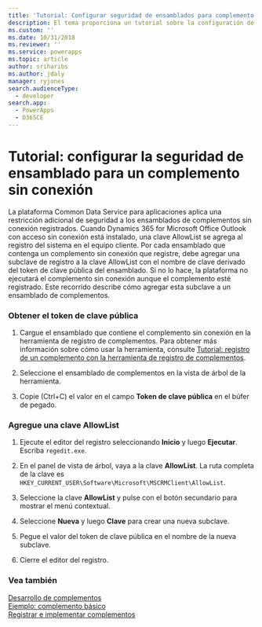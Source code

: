 ```yaml
---
title: 'Tutorial: Configurar seguridad de ensamblados para complemento sin conexión (Common Data Service para aplicaciones) | Microsoft Docs'
description: El tema proporciona un tutorial sobre la configuración de la seguridad de ensamblado para un complemento sin conexión.
ms.custom: ''
ms.date: 10/31/2018
ms.reviewer: ''
ms.service: powerapps
ms.topic: article
author: sriharibs
ms.author: jdaly
manager: ryjones
search.audienceType:
  - developer
search.app:
  - PowerApps
  - D365CE
---
```

# <a name="walkthrough-configure-assembly-security-for-an-offline-plug-in"></a>Tutorial: configurar la seguridad de ensamblado para un complemento sin conexión

La plataforma Common Data Service para aplicaciones aplica una restricción adicional de seguridad a los ensamblados de complementos sin conexión registrados. Cuando Dynamics 365 for Microsoft Office Outlook con acceso sin conexión está instalado, una clave AllowList se agrega al registro del sistema en el equipo cliente. Por cada ensamblado que contenga un complemento sin conexión que registre, debe agregar una subclave de registro a la clave AllowList con el nombre de clave derivado del token de clave pública del ensamblado. Si no lo hace, la plataforma no ejecutará el complemento sin conexión aunque el complemento esté registrado. Este recorrido describe cómo agregar esta subclave a un ensamblado de complementos.  
  
### <a name="get-the-public-key-token"></a>Obtener el token de clave pública  
  
1.  Cargue el ensamblado que contiene el complemento sin conexión en la herramienta de registro de complementos. Para obtener más información sobre cómo usar la herramienta, consulte [Tutorial: registro de un complemento con la herramienta de registro de complementos](/dynamics365/customer-engagement/developer/walkthrough-register-plugin-using-plugin-registration-tool).  
  
2.  Seleccione el ensamblado de complementos en la vista de árbol de la herramienta.  
  
3.  Copie (Ctrl+C) el valor en el campo **Token de clave pública** en el búfer de pegado.  
  
### <a name="add-an-allowlist-key"></a>Agregue una clave AllowList  
  
1.  Ejecute el editor del registro seleccionando **Inicio** y luego **Ejecutar**. Escriba `regedit.exe`.  
  
2.  En el panel de vista de árbol, vaya a la clave **AllowList**. La ruta completa de la clave es `HKEY_CURRENT_USER\Software\Microsoft\MSCRMClient\AllowList`.  
  
3.  Seleccione la clave **AllowList** y pulse con el botón secundario para mostrar el menú contextual.  
  
4.  Seleccione **Nueva** y luego **Clave** para crear una nueva subclave.  
  
5.  Pegue el valor del token de clave pública en el nombre de la nueva subclave.  
  
6.  Cierre el editor del registro.  
  
### <a name="see-also"></a>Vea también  
 [Desarrollo de complementos](/dynamics365/customer-engagement/developer/plugin-development)   
 [Ejemplo: complemento básico](/dynamics365/customer-engagement/developer/sample-create-basic-plugin)   
 [Registrar e implementar complementos](/dynamics365/customer-engagement/developer/register-deploy-plugins)